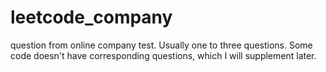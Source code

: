 # leetcode_company
question from online company test. Usually one to three questions.
Some code doesn't have corresponding questions, which I will supplement later.
